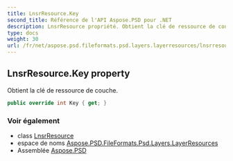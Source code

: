 ```yaml
---
title: LnsrResource.Key
second_title: Référence de l'API Aspose.PSD pour .NET
description: LnsrResource propriété. Obtient la clé de ressource de couche.
type: docs
weight: 30
url: /fr/net/aspose.psd.fileformats.psd.layers.layerresources/lnsrresource/key/
---
```

## LnsrResource.Key property

Obtient la clé de ressource de couche.

```csharp
public override int Key { get; }
```

### Voir également

* class [LnsrResource](../)
* espace de noms [Aspose.PSD.FileFormats.Psd.Layers.LayerResources](../../lnsrresource/)
* Assemblée [Aspose.PSD](../../../)


